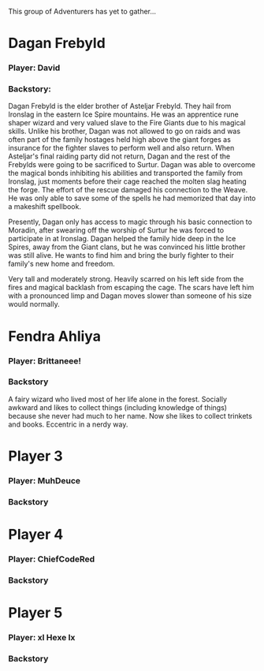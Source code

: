 This group of Adventurers has yet to gather...

# Dagan Frebyld
### Player: David
### Backstory:
Dagan Frebyld is the elder brother of Asteljar Frebyld. They hail from Ironslag in the eastern Ice Spire mountains. He was an apprentice rune shaper wizard and very valued slave to the Fire Giants due to his magical skills. Unlike his brother, Dagan was not allowed to go on raids and was often part of the family hostages held high above the giant forges as insurance for the fighter slaves to perform well and also return. When Asteljar's final raiding party did not return, Dagan and the rest of the Frebylds were going to be sacrificed to Surtur. Dagan was able to overcome the magical bonds inhibiting his abilities and transported the family from Ironslag, just moments before their cage reached the molten slag heating the forge. The effort of the rescue damaged his connection to the Weave. He was only able to save some of the spells he had memorized that day into a makeshift spellbook.

Presently, Dagan only has access to magic through his basic connection to Moradin, after swearing off the worship of Surtur he was forced to participate in at Ironslag. Dagan helped the family hide deep in the Ice Spires, away from the Giant clans, but he was convinced his little brother was still alive. He wants to find him and bring the burly fighter to their family's new home and freedom.

Very tall and moderately strong. Heavily scarred on his left side from the fires and magical backlash from escaping the cage. The scars have left him with a pronounced limp and Dagan moves slower than someone of his size would normally.
# Fendra Ahliya
### Player: Brittaneee!
### Backstory
A fairy wizard who lived most of her life alone in the forest. Socially awkward and likes to collect things (including knowledge of things) because she never had much to her name. Now she likes to collect trinkets and books. Eccentric in a nerdy way.
# Player 3
### Player: MuhDeuce
### Backstory
# Player 4
### Player: ChiefCodeRed
### Backstory
# Player 5
### Player: xl Hexe Ix
### Backstory